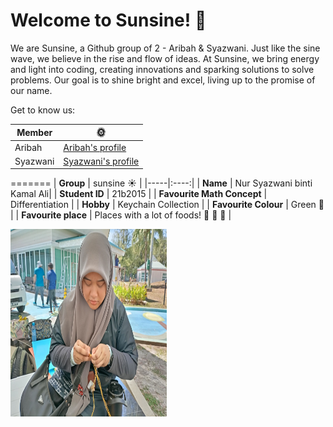 # Welcome to Sunsine! :high_brightness:

We are Sunsine, a Github group of 2 - Aribah & Syazwani. 
Just like the sine wave, we believe in the rise and flow of ideas. At Sunsine,
we bring energy and light into coding, creating innovations and sparking solutions to solve problems. 
Our goal is to shine bright and excel, living up to the promise of our name.

Get to know us:

|Member|:sun_with_face:|
|----|----|
|Aribah|[Aribah's profile](https://github.com/sm2302-aug24/labs-grp-sunsine/tree/AribahAzhan.md#)
|Syazwani|[Syazwani's profile](https://github.com/sm2302-aug24/labs-grp-sunsine/tree/nrwanikmli.md#)
=======
| **Group** | sunsine :sunny: |
|-----|:----:|
| **Name** | Nur Syazwani binti Kamal Ali|
| **Student ID** | 21b2015 |
| **Favourite Math Concept** | Differentiation |
| **Hobby** | Keychain Collection |
| **Favourite Colour** | Green :green_heart: |
| **Favourite place** | Places with a lot of foods! :pizza: :rice: :icecream: |

<img src="https://github.com/sm2302-aug24/labs-grp-sunsine/blob/nrwanikmli.md/syazwani.jpg" width="250" height="300">
